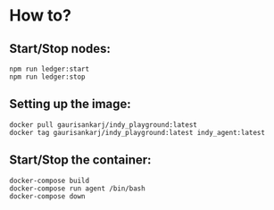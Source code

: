 # How to?

## Start/Stop nodes:

```
npm run ledger:start
npm run ledger:stop
```

## Setting up the image:

```
docker pull gaurisankarj/indy_playground:latest
docker tag gaurisankarj/indy_playground:latest indy_agent:latest
```

## Start/Stop the container:

```
docker-compose build
docker-compose run agent /bin/bash
docker-compose down
```
